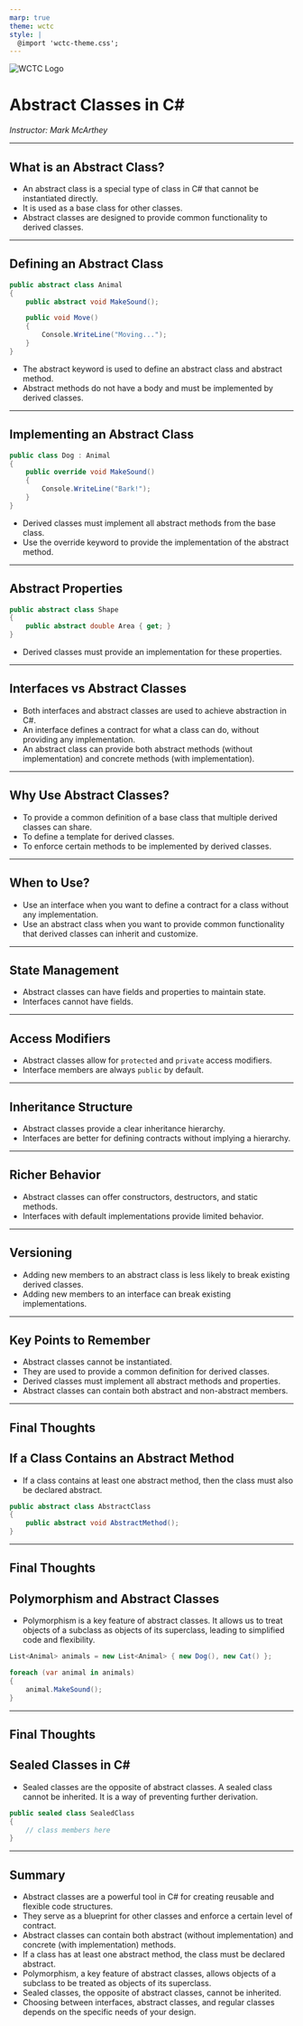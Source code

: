 ```yaml
---
marp: true
theme: wctc
style: |
  @import 'wctc-theme.css';
---
```

![WCTC Logo](https://www.wctc.edu/_resources/images/waukesha_logo.svg)

# Abstract Classes in C#
*Instructor: Mark McArthey*

---

## What is an Abstract Class?

- An abstract class is a special type of class in C# that cannot be instantiated directly.
- It is used as a base class for other classes.
- Abstract classes are designed to provide common functionality to derived classes.

---

## Defining an Abstract Class

```csharp
public abstract class Animal
{
    public abstract void MakeSound();

    public void Move()
    {
        Console.WriteLine("Moving...");
    }
}
```
- The abstract keyword is used to define an abstract class and abstract method.
- Abstract methods do not have a body and must be implemented by derived classes.

---

## Implementing an Abstract Class

```csharp
public class Dog : Animal
{
    public override void MakeSound()
    {
        Console.WriteLine("Bark!");
    }
}
```
- Derived classes must implement all abstract methods from the base class.
- Use the override keyword to provide the implementation of the abstract method.

---
## Abstract Properties
```csharp
public abstract class Shape
{
    public abstract double Area { get; }
}
```
- Derived classes must provide an implementation for these properties.
---
## Interfaces vs Abstract Classes
- Both interfaces and abstract classes are used to achieve abstraction in C#.
- An interface defines a contract for what a class can do, without providing any implementation.
- An abstract class can provide both abstract methods (without implementation) and concrete methods (with implementation).
---

## Why Use Abstract Classes?

- To provide a common definition of a base class that multiple derived classes can share.
- To define a template for derived classes.
- To enforce certain methods to be implemented by derived classes.

---

## When to Use?

- Use an interface when you want to define a contract for a class without any implementation.
- Use an abstract class when you want to provide common functionality that derived classes can inherit and customize.
---

## State Management

- Abstract classes can have fields and properties to maintain state.
- Interfaces cannot have fields.

---

## Access Modifiers

- Abstract classes allow for `protected` and `private` access modifiers.
- Interface members are always `public` by default.

---

## Inheritance Structure

- Abstract classes provide a clear inheritance hierarchy.
- Interfaces are better for defining contracts without implying a hierarchy.

---

## Richer Behavior

- Abstract classes can offer constructors, destructors, and static methods.
- Interfaces with default implementations provide limited behavior.

---

## Versioning

- Adding new members to an abstract class is less likely to break existing derived classes.
- Adding new members to an interface can break existing implementations.

---

## Key Points to Remember
- Abstract classes cannot be instantiated.
- They are used to provide a common definition for derived classes.
- Derived classes must implement all abstract methods and properties.
- Abstract classes can contain both abstract and non-abstract members.
---

## Final Thoughts
## If a Class Contains an Abstract Method

- If a class contains at least one abstract method, then the class must also be declared abstract. 

```csharp
public abstract class AbstractClass
{
    public abstract void AbstractMethod();
}
```
---

## Final Thoughts
## Polymorphism and Abstract Classes
- Polymorphism is a key feature of abstract classes. It allows us to treat objects of a subclass as objects of its superclass, leading to simplified code and flexibility.
```csharp
List<Animal> animals = new List<Animal> { new Dog(), new Cat() };

foreach (var animal in animals)
{
    animal.MakeSound();
}
```
---

## Final Thoughts
## Sealed Classes in C#
- Sealed classes are the opposite of abstract classes. A sealed class cannot be inherited. It is a way of preventing further derivation.
```csharp
public sealed class SealedClass
{
    // class members here
}
```
---

## Summary

- Abstract classes are a powerful tool in C# for creating reusable and flexible code structures.
- They serve as a blueprint for other classes and enforce a certain level of contract.
- Abstract classes can contain both abstract (without implementation) and concrete (with implementation) methods.
- If a class has at least one abstract method, the class must be declared abstract.
- Polymorphism, a key feature of abstract classes, allows objects of a subclass to be treated as objects of its superclass.
- Sealed classes, the opposite of abstract classes, cannot be inherited.
- Choosing between interfaces, abstract classes, and regular classes depends on the specific needs of your design.




